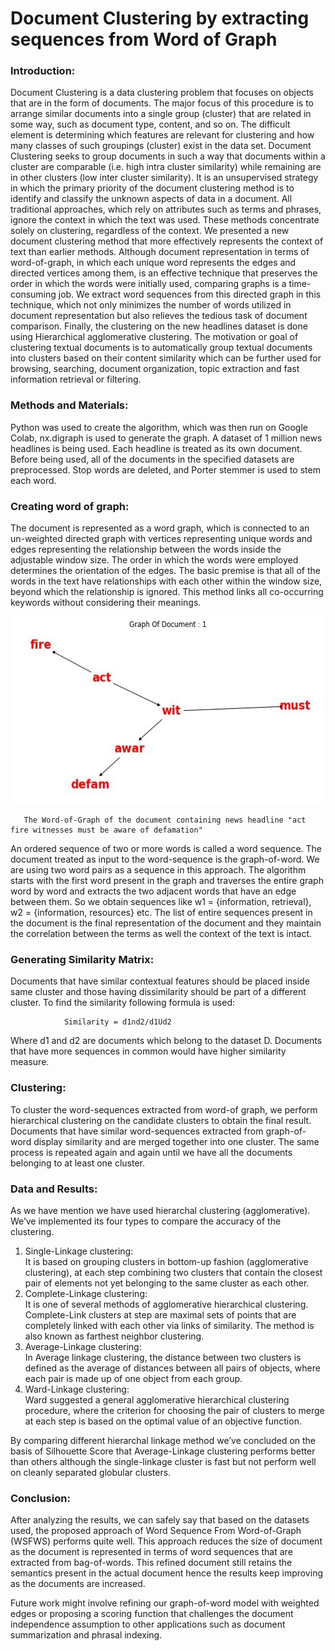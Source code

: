 # Document Clustering by extracting sequences from Word of Graph

### Introduction:<br>
Document Clustering is a data clustering problem that focuses on objects that are in the form of documents. The major focus of this procedure is to arrange similar documents into a single group (cluster) that are related in some way, such as document type, content, and so on. The difficult element is determining which features are relevant for clustering and how many classes of such groupings (cluster) exist in the data set. Document Clustering seeks to group documents in such a way that documents within a cluster are comparable (i.e. high intra cluster similarity) while remaining are in other clusters (low inter cluster similarity). It is an unsupervised strategy in which the primary priority of the document clustering method is to identify and classify the unknown aspects of data in a document. 
All traditional approaches, which rely on attributes such as terms and phrases, ignore the context in which the text was used. These methods concentrate solely on clustering, regardless of the context. We presented a new document clustering method that more effectively represents the context of text than earlier methods. Although document representation in terms of word-of-graph, in which each unique word represents the edges and directed vertices among them, is an effective technique that preserves the order in which the words were initially used, comparing graphs is a time-consuming job. We extract word sequences from this directed graph in this technique, which not only minimizes the number of words utilized in document representation but also relieves the tedious task of document comparison. Finally, the clustering on the new headlines dataset is done using Hierarchical agglomerative clustering. The motivation or goal of clustering textual documents is to automatically group textual documents into clusters based on their content similarity which can be further used for browsing, searching, document organization, topic extraction and fast information retrieval or filtering.

### Methods and Materials:<br>
Python was used to create the algorithm, which was then run on Google Colab, nx.digraph is used to generate the graph. A dataset of 1 million news headlines is being used. Each headline is treated as its own document. Before being used, all of the documents in the specified datasets are preprocessed. Stop words are deleted, and Porter stemmer is used to stem each word.

### Creating word of graph:<br>
The document is represented as a word graph, which is connected to an un-weighted directed graph with vertices representing unique words and edges representing the relationship between the words inside the adjustable window size. The order in which the words were employed determines the orientation of the edges. The basic premise is that all of the words in the text have relationships with each other within the window size, beyond which the relationship is ignored. This method links all co-occurring keywords without considering their meanings.


<img height="300px" src="https://github.com/hsn2000/News-Headlines-Clustering/blob/main/word_of_graph_example.jpg">

       The Word-of-Graph of the document containing news headline "act fire witnesses must be aware of defamation"

An ordered sequence of two or more words is called a word sequence. The document treated as input to the word-sequence is the graph-of-word. We are using two word pairs as a sequence in this approach. The algorithm starts with the first word present in the graph and traverses the entire graph word by word and extracts the two adjacent words that have an edge between them. So we obtain sequences like w1 = {information, retrieval}, w2 = {information, resources} etc. The list of entire sequences present in the document is the final representation of the document and they maintain the correlation between the terms as well the context of the text is intact. 

### Generating Similarity Matrix:<br>
Documents that have similar contextual features should be placed inside same cluster and those having dissimilarity should be part of a different cluster. To find the similarity following formula is used: 

                Similarity = d1∩d2/d1Ud2
 
Where d1 and d2 are documents which belong to the dataset D. Documents that have more sequences in common would have higher similarity measure.

### Clustering:<br>
To cluster the word-sequences extracted from word-of graph, we perform hierarchical clustering on the candidate clusters to obtain the final result. Documents that have similar word-sequences extracted from graph-of-word display similarity and are merged together into one cluster. The same process is repeated again and again until we have all the documents belonging to at least one cluster.

### Data and Results:<br>
As we have mention we have used hierarchal clustering (agglomerative). We’ve implemented its four types to compare the accuracy of the clustering.
1.	Single-Linkage clustering:           
It is based on grouping clusters in bottom-up fashion (agglomerative clustering), at each step combining two clusters that contain the closest pair of elements not yet belonging to the same cluster as each other.
2.	Complete-Linkage clustering:             
It is one of several methods of agglomerative hierarchical clustering. Complete-Link clusters at step are maximal sets of points that are completely linked with each other via links of similarity. The method is also known as farthest neighbor clustering.
3.	Average-Linkage clustering:                    
In Average linkage clustering, the distance between two clusters is defined as the average of distances between all pairs of objects, where each pair is made up of one object from each group.
4.	Ward-Linkage clustering:                           
Ward suggested a general agglomerative hierarchical clustering procedure, where the criterion for choosing the pair of clusters to merge at each step is based on the optimal value of an objective function.

By comparing different hierarchal linkage method we’ve concluded on the basis of Silhouette Score that Average-Linkage clustering performs better than others although the single-linkage cluster is fast but not perform well on cleanly separated globular clusters. 

### Conclusion:<br>
After analyzing the results, we can safely say that based on the datasets used, the proposed approach of Word Sequence From Word-of-Graph (WSFWS) performs quite well. This approach reduces the size of document as the document is represented in terms of word sequences that are extracted from bag-of-words. This refined document still retains the semantics present in the actual document hence the results keep improving as the documents are increased.

Future work might involve refining our graph-of-word model with weighted edges or proposing a scoring function that challenges the document independence assumption to other applications such as document summarization and phrasal indexing.
